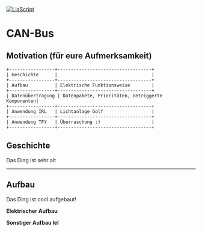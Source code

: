 <!--

author:   Bastian Zötzl
email:    bastian.zoetzl@outlook.com

version:  1.0.0
language: de
narrator: Deutsch Female

import:  https://raw.githubusercontent.com/liascript-templates/plantUML/master/README.md
         https://github.com/LiaTemplates/AVR8js/main/README.md
         https://github.com/LiaTemplates/Pyodide

icon: https://upload.wikimedia.org/wikipedia/commons/d/de/Logo_TU_Bergakademie_Freiberg.svg

-->

[![LiaScript](https://raw.githubusercontent.com/LiaScript/LiaScript/master/badges/course.svg)](https://liascript.github.io/course/?https://github.com/Voetzl/CAN-Bus/blob/main/README.md)

# CAN-Bus

## Motivation (für eure Aufmerksamkeit)

<!-- style="display: block; margin-left: auto; margin-right: auto; max-width: 10000px;" -->
```ascii
+-----------------+-----------------------------------+
| Geschichte      |                                   |
+-----------------+-----------------------------------+
| Aufbau          | Elektrische Funktionsweise        |
+-----------------+-----------------------------------+
| Datenübertragung | Datenpakete, Prioritäten, Getriggerte Komponenten|
+-----------------+-----------------------------------+
| Anwendung IRL   | Lichtanlage Golf                  |
+-----------------+-----------------------------------+
| Anwendung TFY   | Überraschung :)                   |
+-----------------+-----------------------------------+
```


## Geschichte

Das Ding ist sehr alt

---

## Aufbau

Das Ding ist cool aufgebaut!


**Elektrischer Aufbau**

**Sonstiger Aufbau lel**

